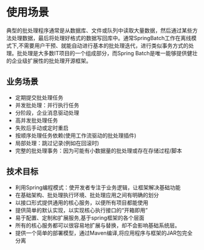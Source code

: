 # 使用场景 #

典型的批处理程序通常是从数据库、文件或队列中读取大量数据，然后通过某些方法处理数据，最后将处理好格式的数据写回库中。通常SpringBatch工作在离线模式下,不需要用户干预、就能自动进行基本的批处理迭代，进行类似事务方式的处理。批处理是大多数IT项目的一个组成部分，而Spring Batch是唯一能够提供健壮的企业级扩展性的批处理开源框架。

## 业务场景 ##

- 定期提交批处理任务
- 并发批处理：并行执行任务
- 分阶段，企业消息驱动处理
- 高并发批处理任务
- 失败后手动或定时重启
- 按顺序处理任务依赖(使用工作流驱动的批处理插件)
- 局部处理：跳过记录(例如在回滚时)
- 完整的批处理事务：因为可能有小数据量的批处理或存在存储过程/脚本

## 技术目标 ##

- 利用Spring编程模式：使开发者专注于业务逻辑，让框架解决基础功能
- 在基础架构、批处理执行环境、批处理应用之间有明确的划分
- 以接口形式提供通用的核心服务，以便所有项目都能使用
- 提供简单的默认实现，以实现核心执行接口的“开箱即用”
- 易于配置、定制和扩展服务,基于spring框架的各个层面
- 所有的核心服务都可以很容易地扩展与替换，却不会影响基础系统层。
- 提供一个简单的部署模型，通过Maven编译,将应用程序与框架的JAR包完全分离